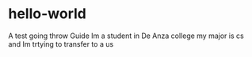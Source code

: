 # hello-world
A test going throw Guide
Im a student in De Anza college
my major is cs and Im trtying to transfer to a us
